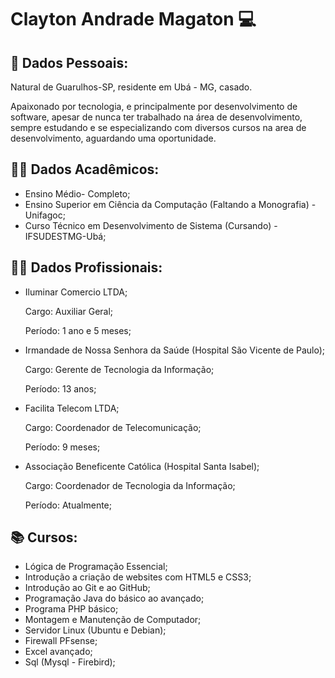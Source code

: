 # Clayton Andrade Magaton :computer:

## :man: Dados Pessoais:

Natural de Guarulhos-SP, residente em Ubá - MG, casado.

Apaixonado por tecnologia, e principalmente por desenvolvimento de software, apesar de nunca ter trabalhado na área de desenvolvimento, sempre estudando e se especializando com diversos cursos na area de desenvolvimento, aguardando uma oportunidade.

## :man_student: Dados Acadêmicos:

- Ensino Médio- Completo;
- Ensino Superior em Ciência da Computação (Faltando a Monografia) - Unifagoc;
- Curso Técnico em Desenvolvimento de Sistema (Cursando) - IFSUDESTMG-Ubá;

## :man_pilot: Dados Profissionais:

- Iluminar Comercio LTDA;

  Cargo: Auxiliar Geral;

  Período: 1 ano e 5 meses;

- Irmandade de Nossa Senhora da Saúde (Hospital São Vicente de Paulo);

  Cargo: Gerente de Tecnologia da Informação;

  Período: 13 anos;

- Facilita Telecom LTDA;

  Cargo: Coordenador de Telecomunicação;

  Período: 9 meses;

- Associação Beneficente Católica (Hospital Santa Isabel);

  Cargo: Coordenador de Tecnologia da Informação;

  Período: Atualmente;

## :books: Cursos:

- Lógica de Programação Essencial;
- Introdução a criação de websites com HTML5 e CSS3;
- Introdução ao Git e ao GitHub;
- Programação Java do básico ao avançado;
- Programa PHP básico;
- Montagem e Manutenção de Computador;
- Servidor Linux (Ubuntu e Debian);
- Firewall PFsense;
- Excel avançado;
- Sql (Mysql - Firebird);









